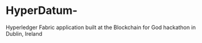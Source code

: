 # HyperDatum-
Hyperledger Fabric application built at the Blockchain for God hackathon in Dublin, Ireland
